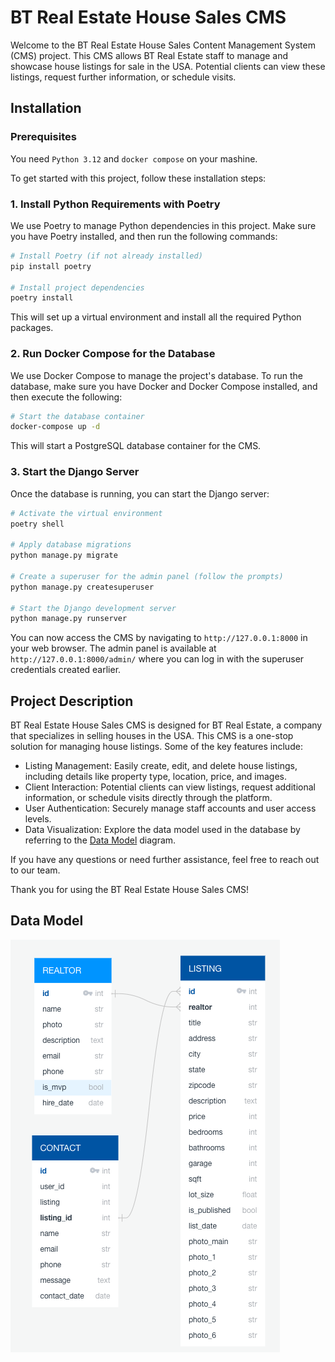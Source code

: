 # BT Real Estate House Sales CMS

Welcome to the BT Real Estate House Sales Content Management System (CMS) project. This CMS allows BT Real Estate staff to manage and showcase house listings for sale in the USA. Potential clients can view these listings, request further information, or schedule visits.

## Installation

### Prerequisites

You need `Python 3.12` and `docker compose` on your mashine.

To get started with this project, follow these installation steps:

### 1. Install Python Requirements with Poetry

We use Poetry to manage Python dependencies in this project. Make sure you have Poetry installed, and then run the following commands:

```bash
# Install Poetry (if not already installed)
pip install poetry

# Install project dependencies
poetry install
```

This will set up a virtual environment and install all the required Python packages.

### 2. Run Docker Compose for the Database

We use Docker Compose to manage the project's database. To run the database, make sure you have Docker and Docker Compose installed, and then execute the following:

```bash
# Start the database container
docker-compose up -d
```

This will start a PostgreSQL database container for the CMS.

### 3. Start the Django Server

Once the database is running, you can start the Django server:

```bash
# Activate the virtual environment
poetry shell

# Apply database migrations
python manage.py migrate

# Create a superuser for the admin panel (follow the prompts)
python manage.py createsuperuser

# Start the Django development server
python manage.py runserver
```

You can now access the CMS by navigating to `http://127.0.0.1:8000` in your web browser. The admin panel is available at `http://127.0.0.1:8000/admin/` where you can log in with the superuser credentials created earlier.

## Project Description

BT Real Estate House Sales CMS is designed for BT Real Estate, a company that specializes in selling houses in the USA. This CMS is a one-stop solution for managing house listings. Some of the key features include:

- Listing Management: Easily create, edit, and delete house listings, including details like property type, location, price, and images.
- Client Interaction: Potential clients can view listings, request additional information, or schedule visits directly through the platform.
- User Authentication: Securely manage staff accounts and user access levels.
- Data Visualization: Explore the data model used in the database by referring to the [Data Model](data_model.png) diagram.

If you have any questions or need further assistance, feel free to reach out to our team.

Thank you for using the BT Real Estate House Sales CMS!

## Data Model

![Data Model](data_model.png)
